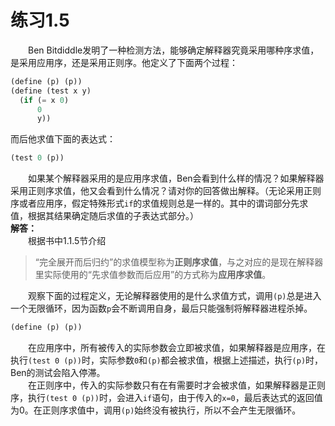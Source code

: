 # 练习1.5
&emsp;&emsp;Ben Bitdiddle发明了一种检测方法，能够确定解释器究竟采用哪种序求值，是采用应用序，还是采用正则序。他定义了下面两个过程：
```lisp
(define (p) (p))
(define (test x y)
  (if (= x 0)
      0
      y))
```
而后他求值下面的表达式：
```lisp
(test 0 (p))
```
&emsp;&emsp;如果某个解释器采用的是应用序求值，Ben会看到什么样的情况？如果解释器采用正则序求值，他又会看到什么情况？请对你的回答做出解释。（无论采用正则序或者应用序，假定特殊形式`if`的求值规则总是一样的。其中的谓词部分先求值，根据其结果确定随后求值的子表达式部分。）  
**解答：**  
&emsp;&emsp;根据书中1.1.5节介绍
>“完全展开而后归约”的求值模型称为**正则序求值**，与之对应的是现在解释器里实际使用的“先求值参数而后应用”的方式称为**应用序求值**。  

&emsp;&emsp;观察下面的过程定义，无论解释器使用的是什么求值方式，调用`(p)`总是进入一个无限循环，因为函数`p`会不断调用自身，最后只能强制将解释器进程杀掉。
```lisp
(define (p) (p))
```
&emsp;&emsp;在应用序中，所有被传入的实际参数会立即被求值，如果解释器是应用序，在执行`(test 0 (p))`时，实际参数`0`和`(p)`都会被求值，根据上述描述，执行`(p)`时，Ben的测试会陷入停滞。  
&emsp;&emsp;在正则序中，传入的实际参数只有在有需要时才会被求值，如果解释器是正则序，执行`(test 0 (p))`时，会进入`if`语句，由于传入的`x=0`，最后表达式的返回值为0。在正则序求值中，调用`(p)`始终没有被执行，所以不会产生无限循环。